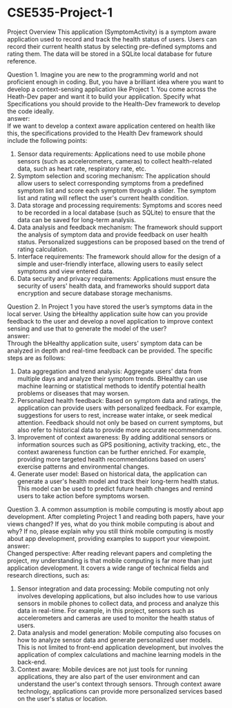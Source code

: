 # CSE535-Project-1
Project Overview
This application (SymptomActivity) is a symptom aware application used to record and track the health status of users. Users can record their current health status by selecting pre-defined symptoms and rating them. The data will be stored in a SQLite local database for future reference.<br>

Question 1. Imagine you are new to the programming world and not proficient enough in coding.  But, you have a brilliant idea where you want to develop a context-sensing application like Project 1. You come across the Heath-Dev paper and want it to build your application. Specify what Specifications you should provide to the Health-Dev framework to develop the code ideally.<br>
answer:<br>
If we want to develop a context aware application centered on health like this, the specifications provided to the Health Dev framework should include the following points:<br>
1. Sensor data requirements: Applications need to use mobile phone sensors (such as accelerometers, cameras) to collect health-related data, such as heart rate, respiratory rate, etc.<br>
2. Symptom selection and scoring mechanism: The application should allow users to select corresponding symptoms from a predefined symptom list and score each symptom through a slider. The symptom list and rating will reflect the user's current health condition.<br>
3. Data storage and processing requirements: Symptoms and scores need to be recorded in a local database (such as SQLite) to ensure that the data can be saved for long-term analysis.<br>
4. Data analysis and feedback mechanism: The framework should support the analysis of symptom data and provide feedback on user health status. Personalized suggestions can be proposed based on the trend of rating calculation.<br>
5. Interface requirements: The framework should allow for the design of a simple and user-friendly interface, allowing users to easily select symptoms and view entered data.<br>
6. Data security and privacy requirements: Applications must ensure the security of users' health data, and frameworks should support data encryption and secure database storage mechanisms.<br>

Question 2. In Project 1 you have stored the user’s symptoms data in the local server.  Using the bHealthy application suite how can you provide feedback to the user and develop a novel application to improve context sensing and use that to generate the model of the user?<br>
answer:<br>
Through the bHealthy application suite, users' symptom data can be analyzed in depth and real-time feedback can be provided. The specific steps are as follows:<br>
1. Data aggregation and trend analysis: Aggregate users' data from multiple days and analyze their symptom trends. BHealthy can use machine learning or statistical methods to identify potential health problems or diseases that may worsen.<br>
2. Personalized health feedback: Based on symptom data and ratings, the application can provide users with personalized feedback. For example, suggestions for users to rest, increase water intake, or seek medical attention. Feedback should not only be based on current symptoms, but also refer to historical data to provide more accurate recommendations.<br>
3. Improvement of context awareness: By adding additional sensors or information sources such as GPS positioning, activity tracking, etc., the context awareness function can be further enriched. For example, providing more targeted health recommendations based on users' exercise patterns and environmental changes.<br>
4. Generate user model: Based on historical data, the application can generate a user's health model and track their long-term health status. This model can be used to predict future health changes and remind users to take action before symptoms worsen.<br>

Question 3. A common assumption is mobile computing is mostly about app development. After completing Project 1 and reading both papers, have your views changed? If yes, what do you think mobile computing is about and why? If no, please explain why you still think mobile computing is mostly about app development, providing examples to support your viewpoint.<br>
answer:<br>
Changed perspective: After reading relevant papers and completing the project, my understanding is that mobile computing is far more than just application development. It covers a wide range of technical fields and research directions, such as:<br>
1. Sensor integration and data processing: Mobile computing not only involves developing applications, but also includes how to use various sensors in mobile phones to collect data, and process and analyze this data in real-time. For example, in this project, sensors such as accelerometers and cameras are used to monitor the health status of users.<br>
2. Data analysis and model generation: Mobile computing also focuses on how to analyze sensor data and generate personalized user models. This is not limited to front-end application development, but involves the application of complex calculations and machine learning models in the back-end.<br>
3. Context aware: Mobile devices are not just tools for running applications, they are also part of the user environment and can understand the user's context through sensors. Through context aware technology, applications can provide more personalized services based on the user's status or location.<br>
